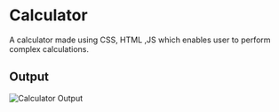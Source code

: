 # Calculator

A calculator made using CSS, HTML ,JS which enables user to perform complex calculations.

## Output
![Calculator Output](https://i.postimg.cc/wB0LwJVh/calculator.png)
